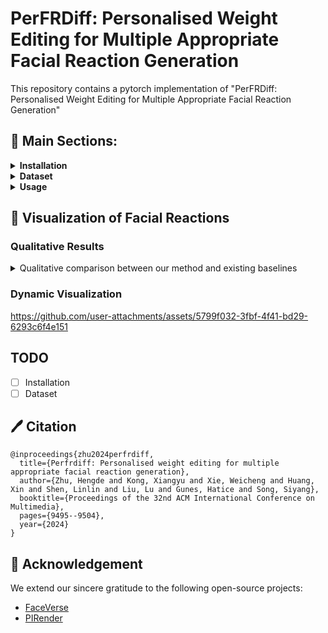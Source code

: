 # PerFRDiff: Personalised Weight Editing for Multiple Appropriate Facial Reaction Generation
This repository contains a pytorch implementation of "PerFRDiff: Personalised Weight Editing for Multiple Appropriate Facial Reaction Generation"

## 📖 Main Sections:
[//]: # (- [Overview]&#40;#overview&#41;)
[//]: # (- [Installation]&#40;#installation&#41;)
[//]: # (- [Dataset]&#40;#dataset&#41;)
[//]: # (- [Usage]&#40;#usage&#41;)

<details>
<summary><b>Installation</b></summary>
<p>

[//]: # (### Installation)

</p>
</details>

<details>
<summary><b>Dataset</b></summary>
<p>

[//]: # (### Dataset)

</p>
</details>

<details>
<summary><b>Usage</b></summary>
<p>

### Pre-trained Models
This project provides several pre-trained models, such as:
* Generic Appropriate Facial Reaction Generator (GAFRG)
* Personalized Weight Shifts Generation (PWSG) Block
* Personalized Style Space Learning (PSSL) Block

You can access and download all the available pre-trained models from the following [Google Drive link](https://drive.google.com/file/d/1Drdq3WnQjuOM9GxptC3UsTn_JSsn8_M-/view?usp=sharing). After downloading, please unzip the file and place the `checkpoints` folder into the root directory of this project.

### Training
``` python
# Training GAFRG for multiple appropriate facial reaction generation
python train_diffusion.py --mode train --config ./configs/diffusion_model.yaml

# Training Personalized GAFRG (with Weight Editing) for multiple appropriate facial reaction generation
python train_rewrite_weight.py --mode train --config ./configs/rewrite_weight.yaml
```

### Inference
``` python
# Inference using GAFRG for multiple appropriate facial reaction generation
python evaluate_diffusion.py --mode test --config ./configs/diffusion_model.yaml

# Inference using Personalised GAFRG (with Weight Editing) for multiple appropriate facial reaction generation
python evaluate_rewrite_weight.py --mode test --config ./configs/rewrite_weight.yaml
```

</p>
</details>

## 👀 Visualization of Facial Reactions

### Qualitative Results

[//]: # (Qualitative comparison between our method and existing baselines.)
[//]: # (![Comparison]&#40;docs/figures/comparison.png&#41;)

<details>
<summary>Qualitative comparison between our method and existing baselines</summary>
<p>

![Comparison](docs/figures/comparison.png)

</p>
</details>

### Dynamic Visualization

https://github.com/user-attachments/assets/5799f032-3fbf-4f41-bd29-6293c6f4e151

## TODO
- [ ] Installation
- [ ] Dataset

## 🖊️ Citation
```
@inproceedings{zhu2024perfrdiff,
  title={Perfrdiff: Personalised weight editing for multiple appropriate facial reaction generation},
  author={Zhu, Hengde and Kong, Xiangyu and Xie, Weicheng and Huang, Xin and Shen, Linlin and Liu, Lu and Gunes, Hatice and Song, Siyang},
  booktitle={Proceedings of the 32nd ACM International Conference on Multimedia},
  pages={9495--9504},
  year={2024}
}
```

## 🤝 Acknowledgement
We extend our sincere gratitude to the following open-source projects:
- [FaceVerse](https://github.com/LizhenWangT/FaceVerse)
- [PIRender](https://github.com/RenYurui/PIRender)
